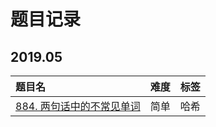 # 题目记录

## 2019.05

|题目名|难度|标签|
|:--|:--|:--|
|[884. 两句话中的不常见单词](https://leetcode-cn.com/problems/uncommon-words-from-two-sentences/)|简单|哈希|